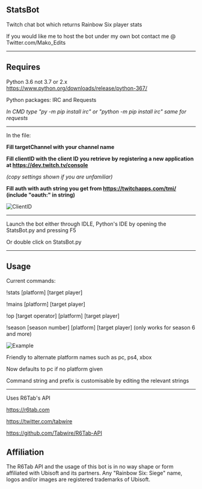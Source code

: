 ## StatsBot
Twitch chat bot which returns Rainbow Six player stats

If you would like me to host the bot under my own bot contact me @ Twitter.com/Mako_Edits

<hr>

## Requires

Python 3.6 not 3.7 or 2.x  https://www.python.org/downloads/release/python-367/

Python packages: IRC and Requests

<i> In CMD type "py -m pip install irc" or "python -m pip install irc" same for requests </i>

<hr>

In the file:

**Fill targetChannel with your channel name**

**Fill clientID with the client ID you retrieve by registering a new application at https://dev.twitch.tv/console**

<i>(copy settings shown if you are unfamiliar)</i>

**Fill auth with auth string you get from https://twitchapps.com/tmi/ (include "oauth:" in string)**

![ClientID](https://i.imgur.com/k368tq7.png)

<hr>

Launch the bot either through IDLE, Python's IDE by opening the StatsBot.py and pressing F5

Or double click on StatsBot.py

<hr>

## Usage
Current commands:

!stats [platform] [target player]

!mains [platform] [target player]

!op [target operator] [platform] [target player]

!season [season number] [platform] [target player] (only works for season 6 and more)

![Example](https://i.imgur.com/H7MtBcB.png)

Friendly to alternate platform names such as pc, ps4, xbox

Now defaults to pc if no platform given

Command string and prefix is customisable by editing the relevant strings

<hr>

Uses R6Tab's API

https://r6tab.com

https://twitter.com/tabwire

https://github.com/Tabwire/R6Tab-API

## Affiliation
The R6Tab API and the usage of this bot is in no way shape or form affiliated with Ubisoft and its partners. Any "Rainbow Six: Siege" name, logos and/or images are registered trademarks of Ubisoft.
